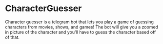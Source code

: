 # CharacterGuesser

Character guesser is a telegram bot that lets you play a game of guessing characters from movies, shows, and games! The bot will give you a zoomed in picture of the character and you'll have to guess the character based off of that.
